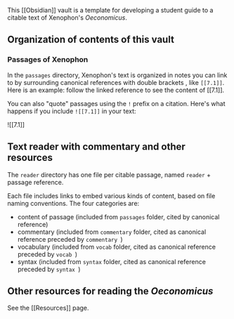 This [[Obsidian]] vault is a template for developing a student guide to a citable text of Xenophon's *Oeconomicus*.


## Organization of contents of this vault

### Passages of Xenophon

In the `passages` directory, Xenophon's text is organized in notes you can link to  by surrounding canonical references with double brackets , like `[[7.1]]`.  Here is an example: follow the linked reference to see the content of [[7.1]].

You can also "quote" passages using the `!` prefix on a citation.  Here's what happens if you include `![[7.1]]` in your text:

![[7.1]]


## Text reader with commentary and other resources

The `reader` directory has one file per citable passage, named `reader` + passage reference.

Each file includes links to embed various kinds of content, based on file naming conventions.  The four categories are:

- content of passage (included from `passages` folder, cited by canonical reference)
- commentary (included from `commentary` folder, cited as canonical reference preceded by `commentary `)
- vocabulary (included from `vocab` folder, cited as canonical reference preceded by `vocab `)
- syntax (included from `syntax` folder, cited as canonical reference preceded by `syntax `)


## Other resources for reading the *Oeconomicus*

See the [[Resources]] page.








